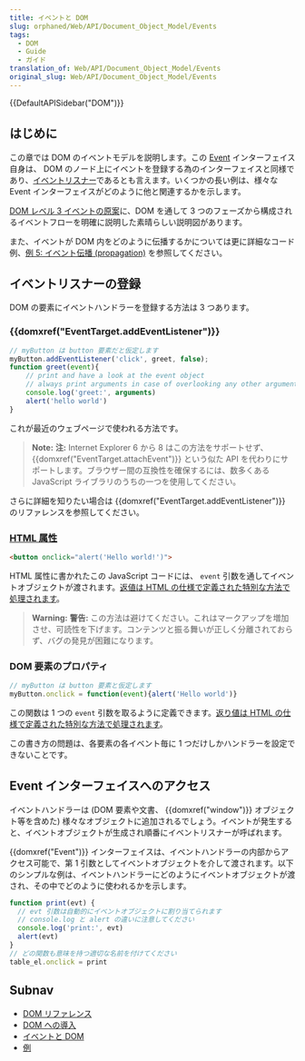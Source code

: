 ```yaml
---
title: イベントと DOM
slug: orphaned/Web/API/Document_Object_Model/Events
tags:
  - DOM
  - Guide
  - ガイド
translation_of: Web/API/Document_Object_Model/Events
original_slug: Web/API/Document_Object_Model/Events
---
```

{{DefaultAPISidebar("DOM")}}

## はじめに

この章では DOM のイベントモデルを説明します。この [Event](http://www.w3.org/TR/DOM-Level-2-Events/events.html#Events-Event) インターフェイス自身は、 DOM のノード上にイベントを登録する為のインターフェイスと同様であり、[イベントリスナー](/ja/docs/Web/API/EventTarget/addEventListener)であるとも言えます。いくつかの長い例は、様々な Event インターフェイスがどのように他と関連するかを示します。

[DOM レベル 3 イベントの原案](http://www.w3.org/TR/DOM-Level-3-Events/#dom-event-architecture)に、DOM を通して 3 つのフェーズから構成されるイベントフローを明確に説明した素晴らしい説明図があります。

また、イベントが DOM 内をどのように伝播するかについては更に詳細なコード例、[例 5: イベント伝播 (propagation)](/ja/docs/DOM/DOM_Reference/Examples#Example_5.3A_Event_Propagation) を参照してください。

## イベントリスナーの登録

DOM の要素にイベントハンドラーを登録する方法は 3 つあります。

### {{domxref("EventTarget.addEventListener")}}

```js
// myButton は button 要素だと仮定します
myButton.addEventListener('click', greet, false);
function greet(event){
    // print and have a look at the event object
    // always print arguments in case of overlooking any other arguments
    console.log('greet:', arguments)
    alert('hello world')
}
```

これが最近のウェブページで使われる方法です。

> **Note:** **注:** Internet Explorer 6 から 8 はこの方法をサポートせず、 {{domxref("EventTarget.attachEvent")}} という似た API を代わりにサポートします。ブラウザー間の互換性を確保するには、数多くある JavaScript ライブラリのうちの一つを使用してください。

さらに詳細を知りたい場合は {{domxref("EventTarget.addEventListener")}} のリファレンスを参照してください。

### [HTML 属性](/ja/docs/Web/Guide/HTML/Event_attributes)

```html
<button onclick="alert('Hello world!')">
```

HTML 属性に書かれたこの JavaScript コードには、 `event` 引数を通してイベントオブジェクトが渡されます。[返値は HTML の仕様で定義された特別な方法で処理されます](http://dev.w3.org/html5/spec/webappapis.html#the-event-handler-processing-algorithm)。

> **Warning:** **警告:** この方法は避けてください。これはマークアップを増加させ、可読性を下げます。コンテンツと振る舞いが正しく分離されておらず、バグの発見が困難になります。

### DOM 要素のプロパティ

```js
// myButton は button 要素と仮定します
myButton.onclick = function(event){alert('Hello world')}
```

この関数は 1 つの `event` 引数を取るように定義できます。[返り値は HTML の仕様で定義された特別な方法で処理されます](http://dev.w3.org/html5/spec/webappapis.html#the-event-handler-processing-algorithm)。

この書き方の問題は、各要素の各イベント毎に 1 つだけしかハンドラーを設定できないことです。

## Event インターフェイスへのアクセス

イベントハンドラーは (DOM 要素や文書、 {{domxref("window")}} オブジェクト等を含めた) 様々なオブジェクトに追加されるでしょう。イベントが発生すると、イベントオブジェクトが生成され順番にイベントリスナーが呼ばれます。

{{domxref("Event")}} インターフェイスは、イベントハンドラーの内部からアクセス可能で、第 1 引数としてイベントオブジェクトを介して渡されます。以下のシンプルな例は、イベントハンドラーにどのようにイベントオブジェクトが渡され、その中でどのように使われるかを示します。

```js
function print(evt) {
  // evt 引数は自動的にイベントオブジェクトに割り当てられます
  // console.log と alert の違いに注意してください
  console.log('print:', evt)
  alert(evt)
}
// どの関数も意味を持つ適切な名前を付けてください
table_el.onclick = print
```

## Subnav

- [DOM リファレンス](/ja/docs/Web/API/Document_Object_Model)
- [DOM への導入](/ja/docs/Web/API/Document_Object_Model/Introduction)
- [イベントと DOM](/ja/docs/Web/API/Document_Object_Model/Events)
- [例](/ja/docs/Web/API/Document_Object_Model/Examples)
